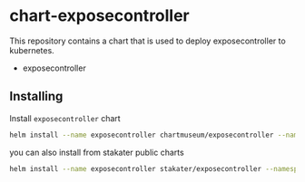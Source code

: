 # chart-exposecontroller

This repository contains a chart that is used to deploy exposecontroller to kubernetes.

- exposecontroller

## Installing

Install `exposecontroller` chart

```bash
helm install --name exposecontroller chartmuseum/exposecontroller --namespace <namespace-name>
```

you can also install from stakater public charts

```bash
helm install --name exposecontroller stakater/exposecontroller --namespace <namespace-name>
```